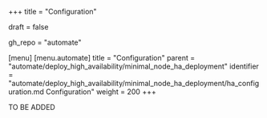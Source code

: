 +++
title = "Configuration"

draft = false

gh_repo = "automate"

[menu]
  [menu.automate]
    title = "Configuration"
    parent = "automate/deploy_high_availability/minimal_node_ha_deployment"
    identifier = "automate/deploy_high_availability/minimal_node_ha_deployment/ha_configuration.md Configuration"
    weight = 200
+++

TO BE ADDED